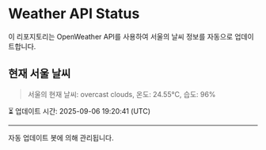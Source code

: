 
# Weather API Status

이 리포지토리는 OpenWeather API를 사용하여 서울의 날씨 정보를 자동으로 업데이트합니다.

## 현재 서울 날씨
> 서울의 현재 날씨: overcast clouds, 온도: 24.55°C, 습도: 96%

⏳ 업데이트 시간: 2025-09-06 19:20:41 (UTC)

---
자동 업데이트 봇에 의해 관리됩니다.
